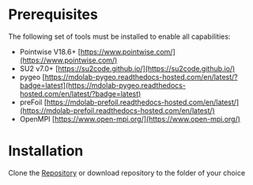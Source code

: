 # Prerequisites
The following set of tools must be installed to enable all capabilities:

* Pointwise V18.6+ [https://www.pointwise.com/](https://www.pointwise.com/)
* SU2 v7.0+ [https://su2code.github.io/](https://su2code.github.io/)
* pygeo [https://mdolab-pygeo.readthedocs-hosted.com/en/latest/?badge=latest](https://mdolab-pygeo.readthedocs-hosted.com/en/latest/?badge=latest)
* preFoil [https://mdolab-prefoil.readthedocs-hosted.com/en/latest/](https://mdolab-prefoil.readthedocs-hosted.com/en/latest/)
* OpenMPI [https://www.open-mpi.org/](https://www.open-mpi.org/)

# Installation
Clone the [Repository](https://github.com/stankarpuktubs/PyAeroSweep) or download repository to the folder of your choice